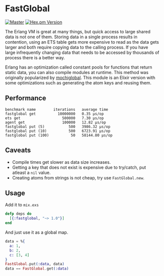 # FastGlobal

[![Master](https://travis-ci.org/hammerandchisel/fastglobal.svg?branch=master)](https://travis-ci.org/hammerandchisel/fastglobal)
[![Hex.pm Version](http://img.shields.io/hexpm/v/fastglobal.svg?style=flat)](https://hex.pm/packages/fastglobal)

The Erlang VM is great at many things, but quick access to large shared data is not one of them. Storing data in a single process
results in contention, using an ETS table gets more expensive to read as the data gets larger and both require copying data to the calling process.
If you have large infrequently changing data that needs to be accessed by thousands of process there is a better way.

Erlang has an optimization called constant pools for functions that return static data, you can also compile modules at runtime.
This method was originally popularized by [mochiglobal](https://github.com/mochi/mochiweb/blob/master/src/mochiglobal.erl). This
module is an Elixir version with some optimizations such as generating the atom keys and reusing them.

## Performance
```
benchmark name        iterations   average time
fastglobal get          10000000   0.35 µs/op
ets get                   500000   7.30 µs/op
agent get                 100000   12.82 µs/op
fastglobal put (5)           500   3986.32 µs/op
fastglobal put (10)          500   6723.91 µs/op
fastglobal put (100)          50   58144.80 µs/op
```

## Caveats

- Compile times get slower as data size increases.
- Getting a key that does not exist is expensive due to try/catch, put atleast a `nil` value.
- Creating atoms from strings is not cheap, try use `FastGlobal.new`.

## Usage

Add it to `mix.exs`

```elixir
defp deps do
  [{:fastglobal, "~> 1.0"}]
end
```

And just use it as a global map.

```elixir
data = %{
  a: 1,
  b: 2,
  c: [3, 4]
}
FastGlobal.put(:data, data)
data == FastGlobal.get(:data)
```